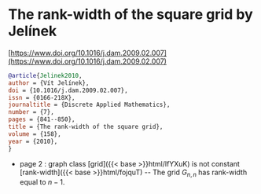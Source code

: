 # The rank-width of the square grid by Jelínek

[https://www.doi.org/10.1016/j.dam.2009.02.007](https://www.doi.org/10.1016/j.dam.2009.02.007)

```bibtex
@article{Jelinek2010,
author = {Vít Jelínek},
doi = {10.1016/j.dam.2009.02.007},
issn = {0166-218X},
journaltitle = {Discrete Applied Mathematics},
number = {7},
pages = {841--850},
title = {The rank-width of the square grid},
volume = {158},
year = {2010},
}
```
* page 2 : graph class [grid]({{< base >}}html/lfYXuK) is not constant [rank-width]({{< base >}}html/fojquT) -- The grid $G_{n,n}$ has rank-width equal to $n-1$.